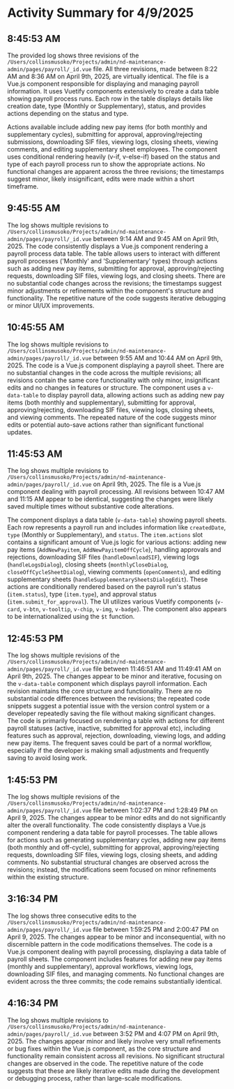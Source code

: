 # Activity Summary for 4/9/2025

## 8:45:53 AM
The provided log shows three revisions of the `/Users/collinsmusoko/Projects/admin/nd-maintenance-admin/pages/payroll/_id.vue` file.  All three revisions, made between 8:22 AM and 8:36 AM on April 9th, 2025, are virtually identical.  The file is a Vue.js component responsible for displaying and managing payroll information.  It uses Vuetify components extensively to create a data table showing payroll process runs.  Each row in the table displays details like creation date, type (Monthly or Supplementary), status, and provides actions depending on the status and type.

Actions available include adding new pay items (for both monthly and supplementary cycles),  submitting for approval, approving/rejecting submissions, downloading SIF files, viewing logs, closing sheets, viewing comments, and editing supplementary sheet employees.  The component uses conditional rendering heavily (v-if, v-else-if) based on the status and type of each payroll process run to show the appropriate actions.  No functional changes are apparent across the three revisions; the timestamps suggest minor, likely insignificant, edits were made within a short timeframe.


## 9:45:55 AM
The log shows multiple revisions to `/Users/collinsmusoko/Projects/admin/nd-maintenance-admin/pages/payroll/_id.vue` between 9:14 AM and 9:45 AM on April 9th, 2025.  The code consistently displays a Vue.js component rendering a payroll process data table.  The table allows users to interact with different payroll processes ('Monthly' and 'Supplementary' types) through actions such as adding new pay items, submitting for approval, approving/rejecting requests, downloading SIF files, viewing logs, and closing sheets.  There are no substantial code changes across the revisions; the timestamps suggest minor adjustments or refinements within the component's structure and functionality.  The repetitive nature of the code suggests iterative debugging or minor UI/UX improvements.


## 10:45:55 AM
The log shows multiple revisions to `/Users/collinsmusoko/Projects/admin/nd-maintenance-admin/pages/payroll/_id.vue` between 9:55 AM and 10:44 AM on April 9th, 2025.  The code is a Vue.js component displaying a payroll sheet.  There are no substantial changes in the code across the multiple revisions; all revisions contain the same core functionality with only minor, insignificant edits and no changes in features or structure. The component uses a `v-data-table` to display payroll data, allowing actions such as adding new pay items (both monthly and supplementary), submitting for approval, approving/rejecting, downloading SIF files, viewing logs, closing sheets, and viewing comments.  The repeated nature of the code suggests minor edits or potential auto-save actions rather than significant functional updates.


## 11:45:53 AM
The log shows multiple revisions to `/Users/collinsmusoko/Projects/admin/nd-maintenance-admin/pages/payroll/_id.vue` on April 9th, 2025.  The file is a Vue.js component dealing with payroll processing.  All revisions between 10:47 AM and 11:15 AM appear to be identical, suggesting the changes were likely saved multiple times without substantive code alterations.

The component displays a data table (`v-data-table`) showing payroll sheets.  Each row represents a payroll run and includes information like `createdDate`, `type` (Monthly or Supplementary), and `status`.  The `item.actions` slot contains a significant amount of Vue.js logic for various actions: adding new pay items (`AddNewPayitem`, `AddNewPayitemOffCycle`), handling approvals and rejections, downloading SIF files (`handleDownloadSIF`), viewing logs (`handleLogsDialog`), closing sheets (`monthlyCloseDialog`, `closeOffCycleSheetDialog`), viewing comments (`openComments`), and editing supplementary sheets (`handleSupplementarySheetsDialogEdit`).  These actions are conditionally rendered based on the payroll run's status (`item.status`), type (`item.type`), and approval status (`item.submit_for_approval`).  The UI utilizes various Vuetify components (`v-card`, `v-btn`, `v-tooltip`, `v-chip`, `v-img`, `v-badge`).  The component also appears to be internationalized using the `$t` function.


## 12:45:53 PM
The log shows multiple revisions of the `/Users/collinsmusoko/Projects/admin/nd-maintenance-admin/pages/payroll/_id.vue` file between 11:46:51 AM and 11:49:41 AM on April 9th, 2025.  The changes appear to be minor and iterative, focusing on the  `v-data-table` component which displays payroll information.  Each revision maintains the core structure and functionality. There are no substantial code differences between the revisions; the repeated code snippets suggest a potential issue with the version control system or a developer repeatedly saving the file without making significant changes.  The code is primarily focused on rendering a table with actions for different payroll statuses (active, inactive, submitted for approval etc), including features such as approval, rejection, downloading, viewing logs, and adding new pay items.  The frequent saves could be part of a normal workflow, especially if the developer is making small adjustments and frequently saving to avoid losing work.


## 1:45:53 PM
The log shows multiple revisions of the `/Users/collinsmusoko/Projects/admin/nd-maintenance-admin/pages/payroll/_id.vue` file between 1:02:37 PM and 1:28:49 PM on April 9, 2025.  The changes appear to be minor edits and do not significantly alter the overall functionality.  The code consistently displays a Vue.js component rendering a data table for payroll processes.  The table allows for actions such as generating supplementary cycles, adding new pay items (both monthly and off-cycle), submitting for approval, approving/rejecting requests, downloading SIF files, viewing logs, closing sheets, and adding comments.  No substantial structural changes are observed across the revisions; instead, the modifications seem focused on minor refinements within the existing structure.


## 3:16:34 PM
The log shows three consecutive edits to the `/Users/collinsmusoko/Projects/admin/nd-maintenance-admin/pages/payroll/_id.vue` file between 1:59:25 PM and 2:00:47 PM on April 9, 2025.  The changes appear to be minor and inconsequential, with no discernible pattern in the code modifications themselves.  The code is a Vue.js component dealing with payroll processing, displaying a data table of payroll sheets.  The component includes features for adding new pay items (monthly and supplementary), approval workflows, viewing logs, downloading SIF files, and managing comments.  No functional changes are evident across the three commits; the code remains substantially identical.


## 4:16:34 PM
The log shows multiple revisions to `/Users/collinsmusoko/Projects/admin/nd-maintenance-admin/pages/payroll/_id.vue`  between 3:52 PM and 4:07 PM on April 9th, 2025.  The changes appear minor and likely involve very small refinements or bug fixes within the Vue.js component, as the core structure and functionality remain consistent across all revisions.  No significant structural changes are observed in the code.  The repetitive nature of the code suggests that these are likely iterative edits made during the development or debugging process, rather than large-scale modifications.
